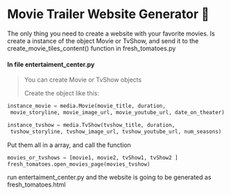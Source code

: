# Movie Trailer Website Generator :movie_camera:

The only thing you need to create a website with your favorite movies.
Is create a instance of the object Movie or TvShow, and send it to the create_movie_tiles_content() function in fresh_tomatoes.py

#### In file entertaiment_center.py

>You can create Movie or TvShow objects
>
>Create the object like this:

```python
instance_movie = media.Movie(movie_title, duration,
 movie_storyline, movie_image_url, movie_youtube_url, date_on_theater)

instance_tvshow = media.TvShow(tvshow_title, duration,
 tvshow_storyline, tvshow_image_url, tvshow_youtube_url, num_seasons)
```

Put them all in a array, and call the function

```python
movies_or_tvshows = [movie1, movie2, tvShow1, tvShow2 ]
fresh_tomatoes.open_movies_page(movies_tvshow)
```

run entertaiment_center.py and the website is going to be generated as fresh_tomatoes.html


